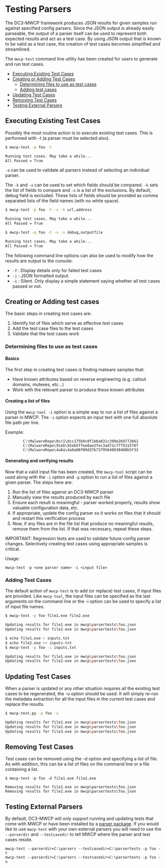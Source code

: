# Testing Parsers

The DC3-MWCP framework produces JSON results for given samples
run against specified config parsers. Since the JSON output is already easily parseable,
the output of a parser itself can be used to represent both expected results and act as a test case.
By using JSON output that is known to be valid as a test case, the creation of test cases
becomes simplified and streamlined.

The `mwcp-test` command line utility has been created for users to generate and run test cases.

- [Executing Existing Test Cases](#executing-existing-test-cases)
- [Creating or Adding Test Cases](#creating-or-adding-test-cases)
    - [Determining files to use as test cases](#determining-file-to-use-as-test-cases)
    - [Adding test cases](#adding-test-cases)
- [Updating Test Cases](#updating-test-cases)
- [Removing Test Cases](#removing-test-cases)
- [Testing External Parsers](#testing-external-parsers)


## Executing Existing Test Cases

Possibly the most routine action is to execute existing test cases. This is performed with -t (a parser must be selected also).

```bash
$ mwcp-test -p foo -t

Running test cases. May take a while...
All Passed = True

```

`-a` can be used to validate all parsers instead of selecting an individual parser.

The `-k` and `-x` can be used to set which fields should be compared.
`-k` sets the list of fields to compare and `-x` is a list of the exclusions.
By default, debug field is excluded. These lists of fields should be provided as
comma separated lists of the field names (with no white space).

```bash
$ mwcp-test -p foo -t -v -k url,address

Running test cases. May take a while...
All Passed = True

$ mwcp-test -p foo -t -v -x debug,outputfile

Running test cases. May take a while...
All Passed = True

```


The following command line options can also be used to modify how the results are output to the console:
* `-f` : Display details only for failed test cases
* `-j` : JSON formatted output.
* `-s` : Silent. Only display a simple statement saying whether all test cases passed or not.

## Creating or Adding test cases

The basic steps in creating test cases are:
1. Identify list of files which serve as effective test cases
2. Add the test case files to the test cases
3. Validate that the test cases work


### Determining files to use as test cases

#### Basics

The first step in creating test cases is finding malware samples that:
* Have known attributes based on reverse engineering (e.g. callout domains, mutexes, etc...)
* Work with the relevant parser to produce these known attributes

#### Creating a list of files

Using the `mwcp-tool -i` option is a simple way to run a list of files against a parser in MWCP. The `-i` option expects an input text with one full absolute file path per line.

Example:

```
        C:\MalwareRepo\0cc1\0cc175b9c0f1b6a831c399e269772661
        C:\MalwareRepo\91eb\92eb5ffee6ae2fec3ad71c777531578f
        C:\MalwareRepo\4a8a\4a8a08f09d37b73795649038408b5f33
 ```


#### Generating and verifying results

Now that a valid input file has been created, the `mwcp-tool` script can be used along with the `-i` option and `-p` option to run a list of files against a given parser. The steps here are:
1. Run the list of files against an DC3-MWCP parser
2. Manually view the results produced by each file
3. Ensure each result is meaningful - parser worked properly, results show valuable configuration data, etc.
4. If appropriate, update the config parser so it works on files that it should and restart this verification process
5. Now, if any files are in the file list that produce no meaningful results, remove them from the list. If that was necessary, repeat these steps.

IMPORTANT: Regression tests are used to validate future config parser changes. Selectively creating test cases using appropriate samples is critical.

Usage:

```
mwcp-test -p <one parser name> -i <input file>
```

### Adding Test Cases

The default action of `mwcp-test` is to add (or replace) test cases, if input files are provided. Like `mwcp-tool`, the input files can be specified as the last arguments on the command line or the -i option can be used to specify a list of input file names.

``` bash
$ mwcp-test -p foo file1.exe file2.exe

Updating results for file1.exe in mwcp\parsertests\foo.json
Updating results for file2.exe in mwcp\parsertests\foo.json

$ echo file1.exe > inputs.txt
$ echo file2.exe >> inputs.txt
$ mwcp-test -p foo -i inputs.txt

Updating results for file1.exe in mwcp\parsertests\foo.json
Updating results for file2.exe in mwcp\parsertests\foo.json
```

## Updating Test Cases

When a parser is updated or any other situation requires all the existing test cases to be regenerated, the -u option should be used. It will simply re-run the metadata
extraction for all the input files in the current test cases and replace the results.

```bash
$ mwcp-test.py -p foo -u

Updating results for file1.exe in mwcp\parsertests\foo.json
Updating results for file2.exe in mwcp\parsertests\foo.json
Updating results for file3.exe in mwcp\parsertests\foo.json
```

## Removing Test Cases

Test cases can be removed using the -d option and specifying a list of file. As with addition, this can be a list of files on the command line or a file containing a list.


```
$ mwcp-test -p foo -d file1.exe file2.exe

Removing results for file1.exe in mwcp\parsertests\foo.json
Removing results for file2.exe in mwcp\parsertests\foo.json
```


## Testing External Parsers

By default, DC3-MWCP will only support running and updating tests that come with MWCP or have been
installed by a [parser package](ParserInstallation.md#formal-parser-packaging).
If you would like to use `mwcp-test` with your own external parsers you will need
to use the `--parserdir` and `--testcasedir` to tell MWCP where the parser and test cases reside.

```
mwcp-test --parserdir=C:\parsers --testcasedir=C:\parsertests -p foo -t
mwcp-test --parserdir=C:\parsers --testcasedir=C:\parsertests -p foo -u
```
